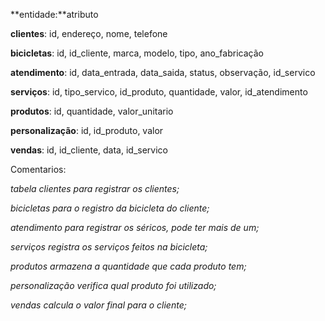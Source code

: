 **entidade:**atributo

**clientes**: id, endereço, nome, telefone 

**bicicletas**: id, id\_cliente, marca, modelo, tipo, ano\_fabricação

**atendimento**: id, data\_entrada, data\_saida, status, observação, id\_servico

**serviços**: id, tipo\_servico, id\_produto, quantidade, valor, id\_atendimento

**produtos**: id, quantidade, valor\_unitario

**personalização**: id, id\_produto, valor

**vendas**: id, id\_cliente, data, id\_servico



Comentarios:

*tabela clientes para registrar os clientes;*

*bicicletas para o registro da bicicleta do cliente;*

*atendimento para registrar os séricos, pode ter mais de um;*

*serviços registra os serviços feitos na bicicleta;*

*produtos armazena a quantidade que cada produto tem;*

*personalização verifica qual produto foi utilizado;*

*vendas calcula o valor final para o cliente;*



